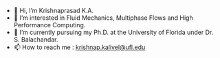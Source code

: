 - 👋 Hi, I’m Krishnaprasad K.A.
- 👀 I’m interested in Fluid Mechanics, Multiphase Flows and High Performance Computing.
- 🌱 I’m currently pursuing my Ph.D. at the University of Florida under Dr. S. Balachandar.
- 📫 How to reach me : krishnap.kalivel@ufl.edu

<!---
krishnap561997/krishnap561997 is a ✨ special ✨ repository because its `README.md` (this file) appears on your GitHub profile.
You can click the Preview link to take a look at your changes.
--->
